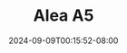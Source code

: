 --- 
title: "Alea A5"
description: "    Alea A5 instagram   new"
date: 2024-09-09T00:15:52-08:00
file_code: "85dt3rlqzgei"
draft: false
cover: "yyc2jovoczzp4a17.jpg"
tags: ["Alea", "bokep-indo", "bokep-viral", "bokep-ig"]
length: 73
fld_id: "1482836"
foldername: "Alea"
categories: ["Alea"]
views: 0
---